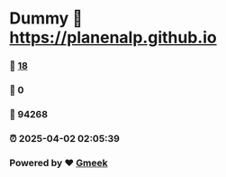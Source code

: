 # Dummy :link: https://planenalp.github.io 
### :page_facing_up: [18](https://planenalp.github.io/tag.html) 
### :speech_balloon: 0 
### :hibiscus: 94268 
### :alarm_clock: 2025-04-02 02:05:39 
### Powered by :heart: [Gmeek](https://github.com/Meekdai/Gmeek)
